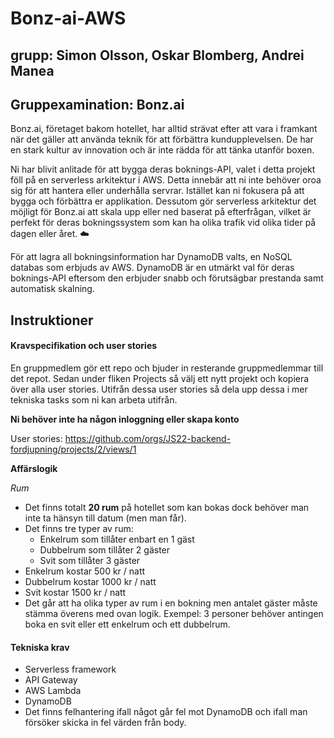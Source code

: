 # Bonz-ai-AWS

## grupp: Simon Olsson, Oskar Blomberg, Andrei Manea

## Gruppexamination: Bonz.ai 

Bonz.ai, företaget bakom hotellet, har alltid strävat efter att vara i framkant när det gäller att använda teknik för att förbättra kundupplevelsen. De har en stark kultur av innovation och är inte rädda för att tänka utanför boxen.

Ni har blivit anlitade för att bygga deras boknings-API, valet i detta projekt föll på en serverless arkitektur i AWS. Detta innebär att ni inte behöver oroa sig för att hantera eller underhålla servrar. Istället kan ni fokusera på att bygga och förbättra er applikation. Dessutom gör serverless arkitektur det möjligt för Bonz.ai att skala upp eller ned baserat på efterfrågan, vilket är perfekt för deras bokningssystem som kan ha olika trafik vid olika tider på dagen eller året. ☁️

För att lagra all bokningsinformation har DynamoDB valts, en NoSQL databas som erbjuds av AWS. DynamoDB är en utmärkt val för deras boknings-API eftersom den erbjuder snabb och förutsägbar prestanda samt automatisk skalning.

## Instruktioner

#### Kravspecifikation och user stories

En gruppmedlem gör ett repo och bjuder in resterande gruppmedlemmar till det repot. Sedan under fliken Projects så välj ett nytt projekt och kopiera över alla user stories. Utifrån dessa user stories så dela upp dessa i mer tekniska tasks som ni kan arbeta utifrån.

**Ni behöver inte ha någon inloggning eller skapa konto**

User stories: https://github.com/orgs/JS22-backend-fordjupning/projects/2/views/1

**Affärslogik**

_Rum_
* Det finns totalt **20 rum** på hotellet som kan bokas dock behöver man inte ta hänsyn till datum (men man får).
* Det finns tre typer av rum:
  * Enkelrum som tillåter enbart en 1 gäst
  * Dubbelrum som tillåter 2 gäster
  * Svit som tillåter 3 gäster
* Enkelrum kostar 500 kr / natt
* Dubbelrum kostar 1000 kr / natt
* Svit kostar 1500 kr / natt
* Det går att ha olika typer av rum i en bokning men antalet gäster måste stämma överens med ovan logik. Exempel: 3 personer behöver antingen boka en svit eller ett enkelrum och ett dubbelrum.

#### Tekniska krav

* Serverless framework
* API Gateway
* AWS Lambda
* DynamoDB
* Det finns felhantering ifall något går fel mot DynamoDB och ifall man försöker skicka in fel värden från body.
